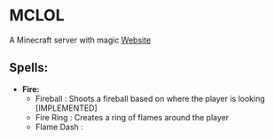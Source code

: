 # MCLOL
A Minecraft server with magic
[Website](https://mclol.pro)

## Spells:
- **Fire:**
  - Fireball : Shoots a fireball based on where the player is looking    [IMPLEMENTED]
  - Fire Ring : Creates a ring of flames around the player
  - Flame Dash : 

